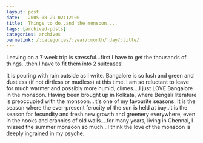 ```yaml
---
layout: post
date:	2005-08-29 02:12:00
title:  Things to do..and the monsoon....
tags: [archived-posts]
categories: archives
permalink: /:categories/:year/:month/:day/:title/
---
```

Leaving on a 7 week trip is stressful...first I have to get the thousands of things...then I have to fit them into 2 suitcases!

It is pouring with rain outside as I write. Bangalore is so lush and green and dustless (if not dirtless or mudless) at this time. I am so reluctant to leave for much warmer and possibly more humid, climes....I just LOVE Bangalore in the monsoon. Having been brought up in Kolkata, where Bengali literature is preoccupied with the monsoon...it's one of my favourite seasons. It is the season where the ever-present ferocity of the sun is held at bay..it is the season for fecundity and fresh new growth and greenery everywhere, even in the nooks and crannies of old walls....for many years, living in Chennai, I missed the summer monsoon so much...I think the love of the monsoon is deeply ingrained in my psyche.
